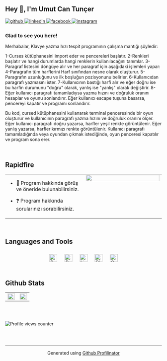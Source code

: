 ## Hey 👋, I'm Umut Can Tunçer  
  

<a href="https://github.com/developer0yoda" target="_blank">
<img src=https://img.shields.io/badge/github-%2324292e.svg?&style=for-the-badge&logo=github&logoColor=white alt=github style="margin-bottom: 5px;" />
</a>
<a href="https://linkedin.com/in/umut-tunçer-1357b0250/" target="_blank">
<img src=https://img.shields.io/badge/linkedin-%231E77B5.svg?&style=for-the-badge&logo=linkedin&logoColor=white alt=linkedin style="margin-bottom: 5px;" />
</a>
<a href="https://www.facebook.com/https://www.facebook.com/profile.php?id=100088723367059" target="_blank">
<img src=https://img.shields.io/badge/facebook-%232E87FB.svg?&style=for-the-badge&logo=facebook&logoColor=white alt=facebook style="margin-bottom: 5px;" />
</a>
<a href="https://instagram.com/umtc.tncr" target="_blank">
<img src=https://img.shields.io/badge/instagram-%23000000.svg?&style=for-the-badge&logo=instagram&logoColor=white alt=instagram style="margin-bottom: 5px;" />
</a>  
  



### Glad to see you here!  
Merhabalar, Klavye yazma hızı tespit programının çalışma mantığı şöyledir:

1-Curses kütüphanesini import eder ve pencereleri başlatır.
2-Renkleri başlatır ve hangi durumlarda hangi renklerin kullanılacağını tanımlar.
3-Paragraf listesini döngüye alır ve her paragraf için aşağıdaki işlemleri yapar:
4-Paragrafın tüm harflerini Harf sınıfından nesne olarak oluşturur.
5-Paragrafın uzunluğunu ve ilk boşluğun pozisyonunu belirler.
6-Kullanıcıdan paragrafı yazmasını ister.
7-Kullanıcının bastığı harfi alır ve eğer doğru ise bu harfin durumunu "doğru" olarak, yanlış ise "yanlış" olarak değiştirir.
8-Eğer kullanıcı paragrafı tamamladıysa yazma hızını ve doğruluk oranını hesaplar ve oyunu sonlandırır. Eğer kullanıcı escape tuşuna basarsa, pencereyi kapatır ve programı sonlandırır.

Bu kod, cursed kütüphanesini kullanarak terminal penceresinde bir oyun oluşturur ve kullanıcının paragrafı yazma hızını ve doğruluk oranını ölçer. Eğer kullanıcı paragrafı doğru yazarsa, harfler yeşil renkte görüntülenir. Eğer yanlış yazarsa, harfler kırmızı renkte görüntülenir. Kullanıcı paragrafı tamamladığında veya oyundan çıkmak istediğinde, oyun penceresi kapatılır ve program sona erer.
  
  

<br/>  


## Rapidfire  
<table><tr><td valign="top" width="50%">

- 🌱 Program hakkında görüş ve öneride bulunabilirsiniz.  
  

- ❓  Program hakkında sorularınızı sorabilirsiniz.  


</td><td valign="top" width="50%">

<div align="center">
<img src="" align="center" style="width: 100%" />
</div>  


</td></tr></table>  

<br/>  


## Languages and Tools  
<div align="center">  
<a href="https://www.python.org/" target="_blank"><img style="margin: 10px" src="https://profilinator.rishav.dev/skills-assets/python-original.svg" alt="Python" height="25" /></a>  
<a href="https://www.rabbitmq.com/" target="_blank"><img style="margin: 10px" src="https://profilinator.rishav.dev/skills-assets/rabbitmq-icon.svg" alt="RabbitMQ" height="25" /></a>  
<a href="https://www.linux.org/" target="_blank"><img style="margin: 10px" src="https://profilinator.rishav.dev/skills-assets/linux-original.svg" alt="Linux" height="25" /></a>  
<a href="https://www.adobe.com/in/products/photoshop.html" target="_blank"><img style="margin: 10px" src="https://profilinator.rishav.dev/skills-assets/photoshop-plain.svg" alt="Photoshop" height="25" /></a>  
<a href="https://opencv.org/" target="_blank"><img style="margin: 10px" src="https://profilinator.rishav.dev/skills-assets/opencv-icon.svg" alt="OpenCV" height="25" /></a>  
</div>  

<br/>  


## Github Stats  
<table><tr><td valign="top" width="50%">

<img src="https://github-readme-stats.vercel.app/api?username=developer0yoda&show_icons=true&count_private=true&hide_border=true" align="left" style="width: 100%" />

</td><td valign="top" width="50%">

<img src="https://github-readme-stats.vercel.app/api/top-langs/?username=developer0yoda&hide_border=true&layout=compact" align="left" style="width: 100%" />

</td></tr></table>  

<br/>  

  

<br/>  

![Profile views counter](https://komarev.com/ghpvc/?username=developer0yoda&&style=flat-square)  
  

<br/>  


<br />

----
<div align="center">Generated using <a href="https://profilinator.rishav.dev/" target="_blank">Github Profilinator</a></div>
